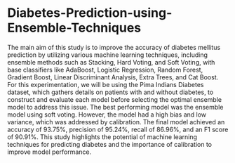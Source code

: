 # Diabetes-Prediction-using-Ensemble-Techniques

The main aim of this study is to improve the accuracy of diabetes mellitus prediction by utilizing various machine learning techniques, including ensemble methods such as Stacking, Hard Voting, and Soft Voting, with base classifiers like AdaBoost, Logistic Regression, Random Forest, Gradient Boost, Linear Discriminant Analysis, Extra Trees, and Cat Boost. For this experimentation, we will be using the Pima Indians Diabetes dataset, which gathers details on patients with and without diabetes, to construct and evaluate each model before selecting the optimal ensemble model to address this issue. The best performing model was the ensemble model using soft voting. However, the model had a high bias and low variance, which was addressed by calibration. The final model achieved an accuracy of 93.75%, precision of 95.24%, recall of 86.96%, and an F1 score of 90.91%. This study highlights the potential of machine learning techniques for predicting diabetes and the importance of calibration to improve model performance.
